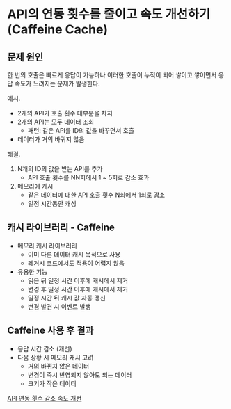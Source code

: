 # API의 연동 횟수를 줄이고 속도 개선하기 (Caffeine Cache)

## 문제 원인
한 번의 호출은 빠르게 응답이 가능하나 이러한 호출이 누적이 되어 쌓이고 쌓이면서 응답 속도가 느려지는 문제가 발생한다.   

예시.   
* 2개의 API가 호출 횟수 대부분을 차지
* 2개의 API는 모두 데이터 조회
    * 패턴: 같은 API를 ID의 값을 바꾸면서 호출
* 데이터가 거의 바귀지 않음   

해결.   
1. N개의 ID의 값을 받는 API를 추가   
    * API 호출 횟수를 NN회에서 1 ~ 5회로 감소 효과   
2. 메모리에 캐시   
    * 같은 데이터에 대한 API 호출 횟수 N회에서 1회로 감소   
    * 일정 시간동안 캐싱   

## 캐시 라이브러리 - Caffeine
* 메모리 캐시 라이브러리
    * 이미 다른 데이터 캐시 목적으로 사용
    * 레거시 코드에서도 적용이 어렵지 않음
* 유용한 기능
    * 읽은 뒤 일정 시간 이후에 캐시에서 제거
    * 변경 후 일정 시간 이후에 캐시에서 제거
    * 일정 시간 뒤 캐시 값 자동 갱신
    * 변경 발견 시 이벤트 발생   

## Caffeine 사용 후 결과
* 응답 시간 감소 (개선)
* 다음 상황 시 메모리 캐시 고려
    * 거의 바뀌지 않은 데이터
    * 변경이 즉시 반영되지 않아도 되는 데이터
    * 크기가 작은 데이터

[API 연동 횟수 감소 속도 개선](https://www.youtube.com/watch?v=7h3ZRBHSUQo)